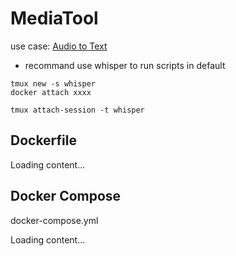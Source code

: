 # MediaTool


use case: [Audio to Text](https://github.com/LatticeMage/Tools/tree/main/Productivity/Converter/Subtitle)

* recommand use whisper to run scripts in default

```
tmux new -s whisper
docker attach xxxx
```


```
tmux attach-session -t whisper
```

## Dockerfile
<div class="load_as_code_session" data-url="Dockerfile">
  Loading content...
</div>


## Docker Compose
docker-compose.yml

<div class="load_as_code_session" data-url="docker-compose.yml">
  Loading content...
</div>


<script src="{{ '/assets/js/LoadAsCodeSession.js' | relative_url }}"></script>
